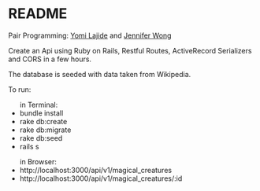 # README

Pair Programming: [Yomi Lajide](https://github.com/Joll59) and [Jennifer Wong](https://github.com/wongjenn)

Create an Api using Ruby on Rails, Restful Routes, ActiveRecord Serializers and CORS in a few hours.

The database is seeded with data taken from Wikipedia.

To run:
<ul> in Terminal:
<li> bundle install </li>
<li> rake db:create </li>
<li> rake db:migrate </li>
<li> rake db:seed </li>
<li> rails s </li>
</ul>
<ul>in Browser:
<li> http://localhost:3000/api/v1/magical_creatures </li>
<li> http://localhost:3000/api/v1/magical_creatures/:id </li>
</ul>
